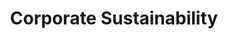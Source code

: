 ---
type: "module"
title: "Corporate Sustainability"
description: ""
banner: "images/exoscale-icon.png"
weight: 1
tags: [sustainability, cloud]
level: "introductory"
categories: [exoscale,kubernetes]
---